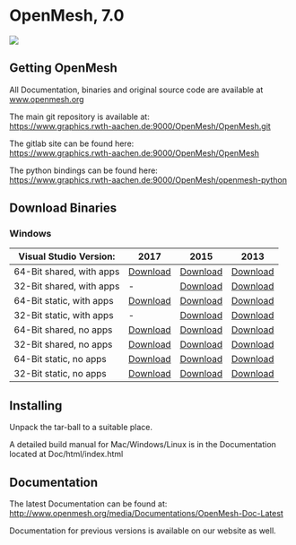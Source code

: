 # OpenMesh, 7.0

[![](https://www.graphics.rwth-aachen.de:9000/OpenMesh/OpenMesh/badges/master/pipeline.svg)](https://www.graphics.rwth-aachen.de:9000/OpenMesh/OpenMesh/commits/master)


## Getting OpenMesh
All Documentation, binaries and original source code are available at www.openmesh.org  

The main git repository is available at:  
https://www.graphics.rwth-aachen.de:9000/OpenMesh/OpenMesh.git  

The gitlab site can be found here:  
https://www.graphics.rwth-aachen.de:9000/OpenMesh/OpenMesh  

The python bindings can be found here:    
https://www.graphics.rwth-aachen.de:9000/OpenMesh/openmesh-python

## Download Binaries

### Windows

| Visual Studio Version: | 2017 | 2015 | 2013 |
| -------- | -------- |-------- |-------- |
| 64-Bit shared, with apps  | [Download](https://www.graphics.rwth-aachen.de:9000/OpenMesh/OpenMesh/-/jobs/artifacts/master/browse/build-release?job=VS2017-64-bit-shared-apps) | [Download](https://www.graphics.rwth-aachen.de:9000/OpenMesh/OpenMesh/-/jobs/artifacts/master/browse/build-release?job=VS2015-64-bit-shared-apps)  | [Download](https://www.graphics.rwth-aachen.de:9000/OpenMesh/OpenMesh/-/jobs/artifacts/master/browse/build-release?job=VS2013-64-bit-shared-apps)  |
| 32-Bit shared, with apps   | -  | [Download](https://www.graphics.rwth-aachen.de:9000/OpenMesh/OpenMesh/-/jobs/artifacts/master/browse/build-release?job=VS2015-32-bit-shared-apps)   | [Download](https://www.graphics.rwth-aachen.de:9000/OpenMesh/OpenMesh/-/jobs/artifacts/master/browse/build-release?job=VS2013-32-bit-shared-apps)   |
| 64-Bit static, with apps  | [Download ](https://www.graphics.rwth-aachen.de:9000/OpenMesh/OpenMesh/-/jobs/artifacts/master/browse/build-release?job=VS2017-64-bit-static-apps)  | [Download ](https://www.graphics.rwth-aachen.de:9000/OpenMesh/OpenMesh/-/jobs/artifacts/master/browse/build-release?job=VS2015-64-bit-static-apps)  |  [Download ](https://www.graphics.rwth-aachen.de:9000/OpenMesh/OpenMesh/-/jobs/artifacts/master/browse/build-release?job=VS2013-64-bit-static-apps)    |
| 32-Bit static, with apps   | -  | [ Download ](https://www.graphics.rwth-aachen.de:9000/OpenMesh/OpenMesh/-/jobs/artifacts/master/browse/build-release?job=VS2015-32-bit-static-apps)   | [ Download ](https://www.graphics.rwth-aachen.de:9000/OpenMesh/OpenMesh/-/jobs/artifacts/master/browse/build-release?job=VS2013-32-bit-static-apps)   |
| 64-Bit shared, no apps  | [Download](https://www.graphics.rwth-aachen.de:9000/OpenMesh/OpenMesh/-/jobs/artifacts/master/browse/build-release?job=VS2017-64-bit-shared-no-apps)  | [Download](https://www.graphics.rwth-aachen.de:9000/OpenMesh/OpenMesh/-/jobs/artifacts/master/browse/build-release?job=VS2015-64-bit-shared-no-apps)  | [Download](https://www.graphics.rwth-aachen.de:9000/OpenMesh/OpenMesh/-/jobs/artifacts/master/browse/build-release?job=VS2013-64-bit-shared-no-apps)  |
| 32-Bit shared, no apps   | [Download](https://www.graphics.rwth-aachen.de:9000/OpenMesh/OpenMesh/-/jobs/artifacts/master/browse/build-release?job=VS2017-32-bit-shared-no-apps)   | [Download](https://www.graphics.rwth-aachen.de:9000/OpenMesh/OpenMesh/-/jobs/artifacts/master/browse/build-release?job=VS2015-32-bit-shared-no-apps)   | [Download](https://www.graphics.rwth-aachen.de:9000/OpenMesh/OpenMesh/-/jobs/artifacts/master/browse/build-release?job=VS2013-32-bit-shared-no-apps)   |
| 64-Bit static, no apps  | [Download ](https://www.graphics.rwth-aachen.de:9000/OpenMesh/OpenMesh/-/jobs/artifacts/master/browse/build-release?job=VS2017-64-bit-static-no-apps)   | [Download ](https://www.graphics.rwth-aachen.de:9000/OpenMesh/OpenMesh/-/jobs/artifacts/master/browse/build-release?job=VS2015-64-bit-static-no-apps)  |  [Download ](https://www.graphics.rwth-aachen.de:9000/OpenMesh/OpenMesh/-/jobs/artifacts/master/browse/build-release?job=VS2013-64-bit-static-no-apps)    |
| 32-Bit static, no apps   | [ Download ](https://www.graphics.rwth-aachen.de:9000/OpenMesh/OpenMesh/-/jobs/artifacts/master/browse/build-release?job=VS2017-32-bit-static-no-apps)  | [ Download ](https://www.graphics.rwth-aachen.de:9000/OpenMesh/OpenMesh/-/jobs/artifacts/master/browse/build-release?job=VS2015-32-bit-static-no-apps)   | [ Download ](https://www.graphics.rwth-aachen.de:9000/OpenMesh/OpenMesh/-/jobs/artifacts/master/browse/build-release?job=VS2013-32-bit-static-no-apps)   |

## Installing
Unpack the tar-ball to a suitable place.  


A detailed build manual for Mac/Windows/Linux is in the Documentation   
located at Doc/html/index.html   

## Documentation

The latest Documentation can be found at:  
http://www.openmesh.org/media/Documentations/OpenMesh-Doc-Latest  

Documentation for previous versions is available on our website as well.  
